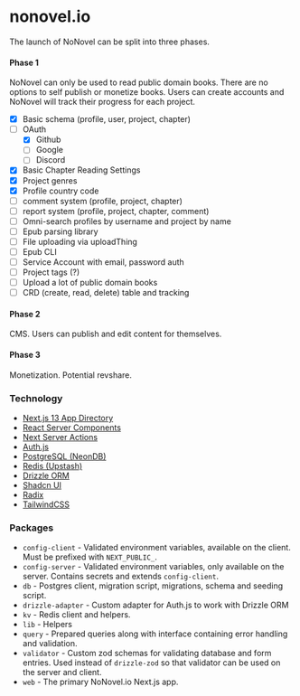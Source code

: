 # nonovel.io

The launch of NoNovel can be split into three phases.

#### Phase 1

NoNovel can only be used to read public domain books. There are no options to self publish or monetize books. Users can create accounts and NoNovel will track their progress for each project.

- [x] Basic schema (profile, user, project, chapter)
- [ ] OAuth
  - [x] Github
  - [ ] Google
  - [ ] Discord
- [x] Basic Chapter Reading Settings
- [x] Project genres
- [x] Profile country code
- [ ] comment system (profile, project, chapter)
- [ ] report system (profile, project, chapter, comment)
- [ ] Omni-search profiles by username and project by name
- [ ] Epub parsing library
- [ ] File uploading via uploadThing
- [ ] Epub CLI
- [ ] Service Account with email, password auth
- [ ] Project tags (?)
- [ ] Upload a lot of public domain books
- [ ] CRD (create, read, delete) table and tracking

#### Phase 2

CMS. Users can publish and edit content for themselves.

#### Phase 3

Monetization. Potential revshare.

### Technology

- [Next.js 13 App Directory](https://nextjs.org/docs/getting-started/project-structure)
- [React Server Components](https://github.com/reactjs/rfcs/blob/main/text/0188-server-components.md)
- [Next Server Actions](https://nextjs.org/docs/app/building-your-application/data-fetching/server-actions)
- [Auth.js](https://next-auth.js.org/)
- [PostgreSQL (NeonDB)](https://neon.tech/)
- [Redis (Upstash)](https://upstash.com/)
- [Drizzle ORM](https://github.com/drizzle-team/drizzle-orm)
- [Shadcn UI](https://ui.shadcn.com/)
- [Radix](https://www.radix-ui.com/)
- [TailwindCSS](https://tailwindcss.com/)

### Packages

- `config-client` - Validated environment variables, available on the client. Must be prefixed with `NEXT_PUBLIC_`.
- `config-server` - Validated environment variables, only available on the server. Contains secrets and extends `config-client`.
- `db` - Postgres client, migration script, migrations, schema and seeding script.
- `drizzle-adapter` - Custom adapter for Auth.js to work with Drizzle ORM
- `kv` - Redis client and helpers.
- `lib` - Helpers
- `query` - Prepared queries along with interface containing error handling and validation.
- `validator` - Custom zod schemas for validating database and form entries. Used instead of `drizzle-zod` so that validator can be used on the server and client.
- `web` - The primary NoNovel.io Next.js app.
